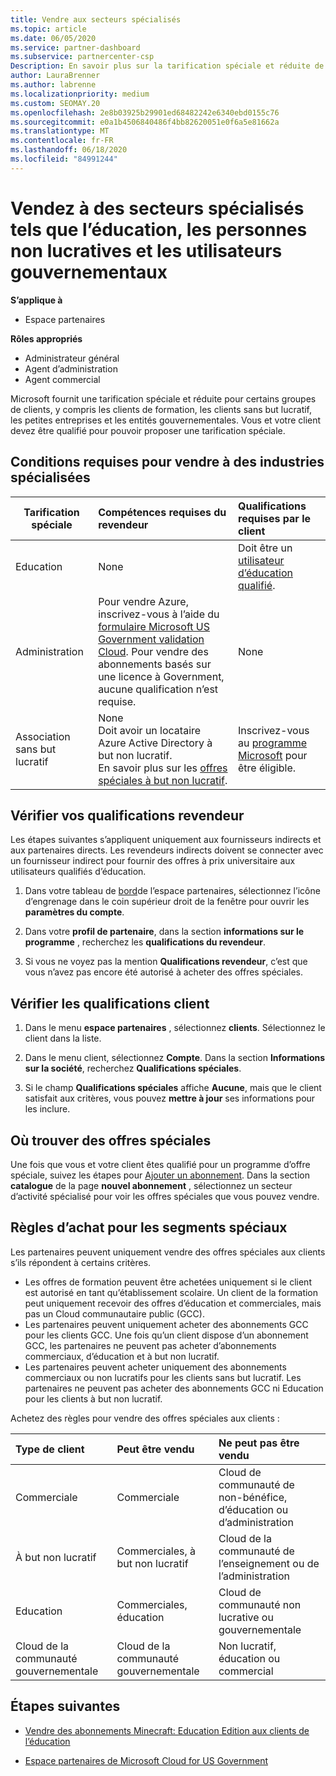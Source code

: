 ```yaml
---
title: Vendre aux secteurs spécialisés
ms.topic: article
ms.date: 06/05/2020
ms.service: partner-dashboard
ms.subservice: partnercenter-csp
Description: En savoir plus sur la tarification spéciale et réduite de Microsoft pour certains groupes de clients, y compris les clients de formation, les clients sans but lucratif et les administrations.
author: LauraBrenner
ms.author: labrenne
ms.localizationpriority: medium
ms.custom: SEOMAY.20
ms.openlocfilehash: 2e8b03925b29901ed68482242e6340ebd0155c76
ms.sourcegitcommit: e0a1b4506840486f4bb82620051e0f6a5e81662a
ms.translationtype: MT
ms.contentlocale: fr-FR
ms.lasthandoff: 06/18/2020
ms.locfileid: "84991244"
---
```

# <a name="sell-to-specialized-industries-like-education-non-profit-and-government-users"></a>Vendez à des secteurs spécialisés tels que l’éducation, les personnes non lucratives et les utilisateurs gouvernementaux

**S’applique à**

- Espace partenaires

**Rôles appropriés**

- Administrateur général
- Agent d’administration
- Agent commercial

Microsoft fournit une tarification spéciale et réduite pour certains groupes de clients, y compris les clients de formation, les clients sans but lucratif, les petites entreprises et les entités gouvernementales. Vous et votre client devez être qualifié pour pouvoir proposer une tarification spéciale. 

## <a name="requirements-to-sell-to-specialized-industries"></a>Conditions requises pour vendre à des industries spécialisées

|**Tarification spéciale**   |**Compétences requises du revendeur**   |**Qualifications requises par le client**   |
|----------------------------|:---------------------------------|:------------------------------------------|
|Education   |None   | Doit être un [utilisateur d’éducation qualifié](https://www.microsoftvolumelicensing.com/DocumentSearch.aspx?Mode=3&DocumentTypeId=7).   |
|Administration   |Pour vendre Azure, inscrivez-vous à l’aide du [formulaire Microsoft US Government validation Cloud](https://azuregov.microsoft.com/csp). Pour vendre des abonnements basés sur une licence à Government, aucune qualification n’est requise.|   None|
|Association sans but lucratif  |None<br/> Doit avoir un locataire Azure Active Directory à but non lucratif.<br/> En savoir plus sur les [offres spéciales à but non lucratif](https://assetsprod.microsoft.com/mpn/nonprofit-skus-in-csp-faq.pdf).   |Inscrivez-vous au [programme Microsoft](https://nonprofit.microsoft.com/#/register) pour être éligible.   |

## <a name="check-your-reseller-qualifications"></a>Vérifier vos qualifications revendeur

Les étapes suivantes s’appliquent uniquement aux fournisseurs indirects et aux partenaires directs. Les revendeurs indirects doivent se connecter avec un fournisseur indirect pour fournir des offres à prix universitaire aux utilisateurs qualifiés d’éducation.

1. Dans votre tableau de [bord](https://partner.microsoft.com/dashboard)de l’espace partenaires, sélectionnez l’icône d’engrenage dans le coin supérieur droit de la fenêtre pour ouvrir les **paramètres du compte**.

2. Dans votre **profil de partenaire**, dans la section **informations sur le programme** , recherchez les **qualifications du revendeur**.

3. Si vous ne voyez pas la mention **Qualifications revendeur**, c’est que vous n’avez pas encore été autorisé à acheter des offres spéciales.

## <a name="check-the-customer-qualifications"></a>Vérifier les qualifications client

1. Dans le menu **espace partenaires** , sélectionnez **clients**. Sélectionnez le client dans la liste.

2. Dans le menu client, sélectionnez **Compte**. Dans la section **Informations sur la société**, recherchez **Qualifications spéciales**.

3. Si le champ **Qualifications spéciales** affiche **Aucune**, mais que le client satisfait aux critères, vous pouvez **mettre à jour** ses informations pour les inclure.

## <a name="where-to-find-special-offers"></a>Où trouver des offres spéciales

Une fois que vous et votre client êtes qualifié pour un programme d’offre spéciale, suivez les étapes pour [Ajouter un abonnement](create-a-new-subscription.md). Dans la section **catalogue** de la page **nouvel abonnement** , sélectionnez un secteur d’activité spécialisé pour voir les offres spéciales que vous pouvez vendre.

## <a name="purchase-rules-for-special-segments"></a>Règles d’achat pour les segments spéciaux

Les partenaires peuvent uniquement vendre des offres spéciales aux clients s’ils répondent à certains critères. 

- Les offres de formation peuvent être achetées uniquement si le client est autorisé en tant qu’établissement scolaire. Un client de la formation peut uniquement recevoir des offres d’éducation et commerciales, mais pas un Cloud communautaire public (GCC).
- Les partenaires peuvent uniquement acheter des abonnements GCC pour les clients GCC. Une fois qu’un client dispose d’un abonnement GCC, les partenaires ne peuvent pas acheter d’abonnements commerciaux, d’éducation et à but non lucratif. 
- Les partenaires peuvent acheter uniquement des abonnements commerciaux ou non lucratifs pour les clients sans but lucratif. Les partenaires ne peuvent pas acheter des abonnements GCC ni Education pour les clients à but non lucratif.

Achetez des règles pour vendre des offres spéciales aux clients :

|**Type de client**   |**Peut être vendu**   |**Ne peut pas être vendu**   |
|:----------------------------|:---------------------------------|:------------------------------------------|
| Commerciale |Commerciale | Cloud de communauté de non-bénéfice, d’éducation ou d’administration |
| À but non lucratif |Commerciales, à but non lucratif | Cloud de la communauté de l’enseignement ou de l’administration |
| Education |Commerciales, éducation | Cloud de communauté non lucrative ou gouvernementale |
| Cloud de la communauté gouvernementale |Cloud de la communauté gouvernementale | Non lucratif, éducation ou commercial |

## <a name="next-steps"></a>Étapes suivantes

- [Vendre des abonnements Minecraft: Education Edition aux clients de l’éducation](minecraft-subscriptions.md)

- [Espace partenaires de Microsoft Cloud for US Government](partner-center-for-microsoft-us-govt-cloud.md)
